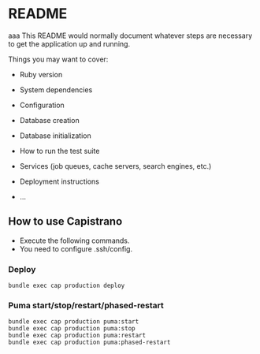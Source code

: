# README
aaa
This README would normally document whatever steps are necessary to get the
application up and running.

Things you may want to cover:

* Ruby version

* System dependencies

* Configuration

* Database creation

* Database initialization

* How to run the test suite

* Services (job queues, cache servers, search engines, etc.)

* Deployment instructions

* ...

## How to use Capistrano
* Execute the following commands.
* You need to configure .ssh/config.

### Deploy
~~~
bundle exec cap production deploy
~~~

### Puma start/stop/restart/phased-restart
~~~
bundle exec cap production puma:start
bundle exec cap production puma:stop
bundle exec cap production puma:restart
bundle exec cap production puma:phased-restart
~~~
